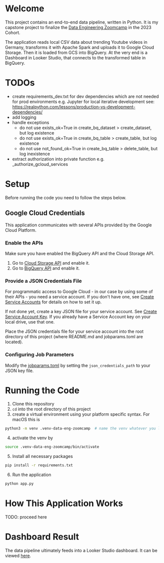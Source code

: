 # Welcome
This project contains an end-to-end data pipeline, written in Python. It is my capstone project to finalize the [Data Engineering Zoomcamp](https://github.com/DataTalksClub/data-engineering-zoomcamp#data-engineering-zoomcamp) in the 2023 Cohort. 

The application reads local CSV data about trending Youtube videos in Germany, transforms it with Apache Spark and uploads it to Google Cloud Storage. Then it is loaded from GCS into BigQuery. At the very end is a Dashboard in Looker Studio, that connects to the transformed table in BigQuery.

# TODOs
- create requirements_dev.txt for dev dependencies which are not needed for prod 
environments e.g. Jupyter for local iterative development 
see: https://realpython.com/lessons/production-vs-development-dependencies/
- add logging
- handle exceptions
    - do not use exists_ok=True in create_bq_dataset > create_dataset, but log existence
    - do not use exists_ok=True in create_bq_table > create_table, but log existence
    - do not use not_found_ok=True in create_bq_table > delete_table, but log inexistence
- extract authorization into private function e.g. _authorize_gcloud_services

# Setup
Before running the code you need to follow the steps below.

## Google Cloud Credentials
This application communicates with several APIs provided by the Google Cloud Platform.

### Enable the APIs
Make sure you have enabled the BigQuery API and the Cloud Storage API. 
1. Go to [Cloud Storage API](https://console.cloud.google.com/apis/library/storage-component.googleapis.com) and enable it.
2. Go to [BigQuery API](https://console.cloud.google.com/apis/library/storage-component.googleapis.com) and enable it.

### Provide a JSON Credentials File
For programmatic access to Google Cloud - in our case by using some of their APIs - you need a service account.
If you don't have one, see [Create Service Accounts](https://cloud.google.com/iam/docs/service-accounts-create) for details on how to set it up.

If not done yet, create a key JSON file for your service account. See [Create Service Account Key](https://cloud.google.com/iam/docs/keys-create-delete). If you already have a Service Account key on your local drive, use that one.

Place the JSON credentials file for your service account into the root directory of this project (where README.md and
jobparams.toml are located).

### Configuring Job Parameters
Modify the [jobparams.toml](./jobparams.toml) by setting the `json_credentials_path` to your JSON key file.

# Running the Code
1. Clone this repository
2. `cd` into the root directory of this project
3. create a virtual environment using your platform specific syntax. For macOS this is
```bash
python3 -m venv .venv-data-eng-zoomcamp  # name the venv whatever you like
```
4. activate the venv by 
```bash
source .venv-data-eng-zoomcamp/bin/activate
```
5. Install all necessary packages
```bash
pip install -r requirements.txt
```
6. Run the application 
```bash
python app.py
```

# How This Application Works
TODO: proceed here

# Dashboard Result
The data pipeline ultimately feeds into a Looker Studio dashboard. It can be viewed [here](https://lookerstudio.google.com/reporting/77a47276-3a27-4fe3-a57a-337966fcefe7). 
